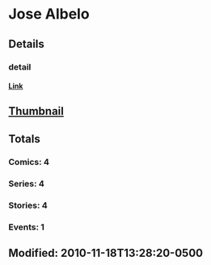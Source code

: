 # Jose  Albelo 
## Details
### detail
#### [Link](http://marvel.com/comics/creators/4239/jose_albelo?utm_campaign=apiRef&utm_source=225578a89fc76f3d20fbffda5d17a88d)
## [Thumbnail](http://i.annihil.us/u/prod/marvel/i/mg/9/40/4bc34a9ee8241.jpg)
## Totals
### Comics: 4
### Series: 4
### Stories: 4
### Events: 1
## Modified: 2010-11-18T13:28:20-0500